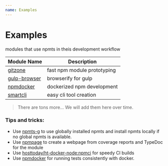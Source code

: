 ```yaml
---
name: Examples
---
```

# Examples
modules that use npmts in theis development workflow

Module Name | Description
--- | ---
[gitzone](https://www.npmjs.com/package/gitzone) | fast npm module prototyping
[gulp-browser](https://www.npmjs.com/package/gulp-browser) | browserify for gulp
[npmdocker](https://www.npmjs.com/package/npmdocker) | dockerized npm development
[smartcli](https://www.npmjs.com/package/smartcli) | easy cli tool creation

> There are tons more... We will add them here over time.

### Tips and tricks:

* Use [npmts-g](https://www.npmjs.com/package/npmts-g) to use globally installed npmts and install npmts locally if no global npmts is available.
* Use [npmpage](https://www.npmjs.com/package/npmpage) to create a webpage from coverage reports and TypeDoc for the module
* Use [hosttoday/ht-docker-node:npmci](https://hub.docker.com/r/hosttoday/ht-docker-node/) for speedy CI builds
* Use [npmdocker](https://www.npmjs.com/package/npmdocker) for running tests consistently with docker.